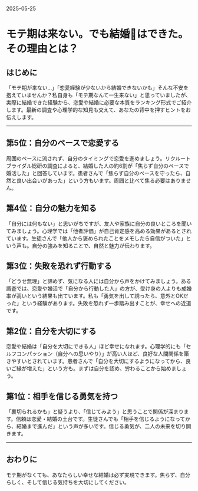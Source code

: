 2025-05-25

# モテ期は来ない。でも結婚💍はできた。その理由とは？

## はじめに

「モテ期が来ない…」「恋愛経験が少ないから結婚できないかも」そんな不安を抱えていませんか？私自身も「モテ期なんて一生来ない」と思っていましたが、実際に結婚できた経験から、恋愛や結婚に必要な本質をランキング形式でご紹介します。最新の調査や心理学的な知見も交えて、あなたの背中を押すヒントをお伝えします。

---

## 第5位：自分のペースで恋愛する
周囲のペースに流されず、自分のタイミングで恋愛を進めましょう。リクルートブライダル総研の調査によると、結婚した人の約6割が「焦らず自分のペースで婚活した」と回答しています。患者さんで「焦らず自分のペースを守ったら、自然と良い出会いがあった」という方もいます。周囲と比べて焦る必要はありません。

## 第4位：自分の魅力を知る
「自分には何もない」と思いがちですが、友人や家族に自分の良いところを聞いてみましょう。心理学では「他者評価」が自己肯定感を高める効果があるとされています。生徒さんで「他人から褒められたことをメモしたら自信がついた」という声も。自分の強みを知ることで、自然と魅力が伝わります。

## 第3位：失敗を恐れず行動する
「どうせ無理」と諦めず、気になる人には自分から声をかけてみましょう。ある調査では、恋愛や婚活で「自分から行動した人」の方が、受け身の人よりも成婚率が高いという結果も出ています。私も「勇気を出して誘ったら、意外とOKだった」という経験があります。失敗を恐れず一歩踏み出すことが、幸せへの近道です。

## 第2位：自分を大切にする
恋愛や結婚は「自分を大切にできる人」ほど幸せになれます。心理学的にも「セルフコンパッション（自分への思いやり）」が高い人ほど、良好な人間関係を築きやすいとされています。患者さんで「自分を大切にするようになってから、良いご縁が増えた」という方も。まずは自分を認め、労わることから始めましょう。

## 第1位：相手を信じる勇気を持つ
「裏切られるかも」と疑うより、「信じてみよう」と思うことで関係が深まります。信頼は恋愛・結婚の土台です。生徒さんでも「相手を信じるようになってから、結婚まで進んだ」という声が多いです。信じる勇気が、二人の未来を切り開きます。

---

## おわりに

モテ期がなくても、あなたらしい幸せな結婚は必ず実現できます。焦らず、自分らしく、そして信じる気持ちを大切にしてください。 
